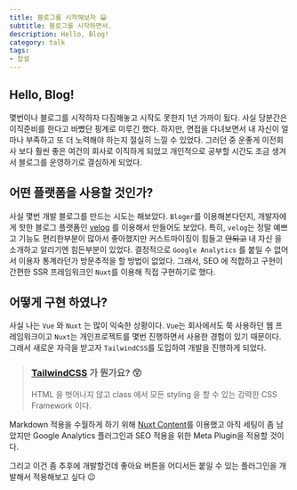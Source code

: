 ```yaml
---
title: 블로그를 시작해보자 😀
subtitle: 블로그를 시작하면서.
description: Hello, Blog!
category: talk
tags:
- 잡설
---
```


## Hello, Blog!

몇번이나 블로그를 시작하자 다짐해놓고 시작도 못한지 1년 가까이 됬다. 
사실 당분간은 이직준비를 한다고 바빴단 핑계로 미루긴 했다. 
하지만, 면접을 다녀보면서 내 자신이 얼마나 부족하고 또 더 노력해야 하는지 절실히 느낄 수 있었다.
그러던 중 운좋게 이전회사 보다 훨씬 좋은 여건의 회사로 이직하게 되었고 개인적으로 공부할 시간도 조금 생겨서 블로그를 운영하기로 결심하게 되었다.

## 어떤 플랫폼을 사용할 것인가?

사실 몇번 개발 블로그를 만드는 시도는 해보았다. `Bloger`를 이용해본다던지, 개발자에게 핫한 블로그 플랫폼인 [velog](https://velog.io/@eggplantiny) 를 이용해서 만들어도 보았다.
특히, `velog`는 정말 예쁘고 기능도 편리한부분이 많아서 좋아했지만 커스트마이징이 힘들고 ~~안되고~~ 내 자신 을 소개하고 알리기엔 힘든부분이 있었다. 결정적으로 `Google Analytics` 를 붙일 수 없어서 이용자 통계라던가 방문추적을 할 방법이 없었다.
그래서, SEO 에 적합하고 구현이 간편한 SSR 프레임워크인 `Nuxt`를 이용해 직접 구현하기로 했다.


## 어떻게 구현 하였나?

사실 나는 `Vue` 와 `Nuxt` 는 많이 익숙한 상황이다. `Vue`는 회사에서도 쭉 사용하던 웹 프레임워크이고 `Nuxt`는 개인프로젝트를 몇번 진행하면서 사용한 경험이 있기 때문이다.
그래서 새로운 자극을 받고자 `TailwindCSS`를 도입하여 개발을 진행하게 되었다.

> ### [TailwindCSS](https://tailwindcss.com/) 가 뭔가요? 😲
> HTML 을 벗어나지 않고 class 에서 모든 styling 을 할 수 있는 강력한 CSS Framework 이다.

Markdown 적용을 수월하게 하기 위해 [Nuxt Content](https://content.nuxtjs.org/)를 이용했고 아직 세팅이 좀 남았지만 Google Analytics 플러그인과 SEO 적용을 위한 Meta Plugin을 적용할 것이다.

그리고 이건 좀 추후에 개발할건데 좋아요 버튼을 어디서든 붙일 수 있는 플러그인을 개발해서 적용해보고 싶다 😉

